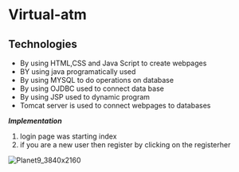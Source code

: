 # Virtual-atm
## Technologies
* By using HTML,CSS and Java Script to create webpages
* BY using java programatically used
* By using MYSQL to do operations on database
* By using OJDBC used to connect data base
* By using JSP used to dynamic program
* Tomcat server is used to connect webpages to databases


***Implementation***
1) login page was starting index
2) if you are a new user then register by clicking on the registerher


![Planet9_3840x2160](https://github.com/JaganGenji/Virtual-atm/assets/149280529/51d98f8e-9559-4baa-aa8b-663c37142ff0)

